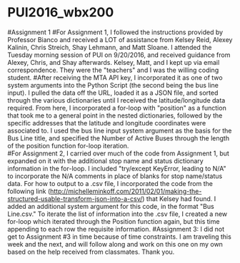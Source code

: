 # PUI2016_wbx200
#Assignment 1
#For Assignment 1, I followed the instructions provided by Professor Bianco and received a LOT of assistance from Kelsey Reid, Alexey Kalinin, Chris Streich, Shay Lehmann, and Matt Sloane.  I attended the Tuesday morning session of PUI on 9/20/2016, and received guidance from Alexey, Chris, and Shay afterwards.  Kelsey, Matt, and I kept up via email correspondence.  They were the "teachers" and I was the willing coding student.
#After receiving the MTA API key, I incorporated it as one of two system arguments into the Python Script (the second being the bus line input).  I pulled the data off the URL, loaded it as a JSON file, and sorted through the various dictionaries until I received the latitude/longitude data required.  From here, I incorporated a for-loop with "position" as a function that took me to a general point in the nested dictionaries, followed by the specific addresses that the latitude and longitude coordinates were associated to. I used the bus line input system argument as the basis for the Bus Line title, and specified the Number of Active Buses through the length of the position function for-loop iteration.  
#For Assignment 2, I carried over much of the code from Assignment 1, but expanded on it with the additional stop name and status dictionary information in the for-loop.  I included "try/except KeyError, leading to N/A" to incorporate the N/A comments in place of blanks for stop name/status data.  For how to output to a .csv file, I incorporated the code from the following link (http://michelleminkoff.com/2011/02/01/making-the-structured-usable-transform-json-into-a-csv/) that Kelsey had found.  I added an additional system argument for this code, in the format "Bus Line.csv."  To iterate the list of information into the .csv file, I created a new for-loop which iterated through the Position function again, but this time appending to each row the requisite information.
#Assignment 3: I did not get to Assignment #3 in time because of time constraints.  I am traveling this week and the next, and will follow along and work on this one on my own based on the help received from classmates. Thank you.

